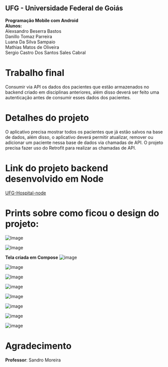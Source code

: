 ## UFG - Universidade Federal de Goiás<br/>
**Programação Mobile com Android**<br/>
**Alunos:**<br/>
Alexsandro Beserra Bastos<br/>
Danillo Tomaz Parreira<br/>
Luana Da Silva Sampaio<br/>
Mathias Matos de Oliveira<br/>
Sergio Castro Dos Santos Sales Cabral<br/>

# Trabalho final

Consumir via API os dados dos pacientes que estão armazenados no backend criado em disciplinas anteriores, além disso deverá ser feito uma autenticação antes de consumir esses dados dos pacientes.

# Detalhes do projeto 
O aplicativo precisa mostrar todos os pacientes que já estão salvos na base de dados, além disso, o aplicativo deverá permitir atualizar, remover ou adicionar um paciente nessa base de dados via chamadas de API. O projeto precisa fazer uso do Retrofit para realizar as chamadas de API.

# Link do projeto backend desenvolvido em Node
[UFG-Hospital-node](https://github.com/UFG-GrupoAzul/UFG-Hospital-node)

# Prints sobre como ficou o design do projeto:

![Image](https://github.com/user-attachments/assets/28a25044-0c92-4861-9226-d2556af7a7f1) 

![Image](https://github.com/user-attachments/assets/610c96a0-cf19-4dc7-a507-7430154e91ee)

**Tela criada em Compose**
![image](https://github.com/user-attachments/assets/b42a2359-ccc9-47aa-8c18-a0283d2f8aa0)

![Image](https://github.com/user-attachments/assets/1ef8793b-13c1-4c69-be58-9a8252e21f65)

![Image](https://github.com/user-attachments/assets/72147062-bdf8-412b-8a1c-9cf2f5ce65f0)

![image](https://github.com/user-attachments/assets/a1dedebd-66ee-48ed-af59-9665aa2e8cbb)

![Image](https://github.com/user-attachments/assets/9c7cf48e-def4-43c6-bc88-fd0c0955889b)

![image](https://github.com/user-attachments/assets/5ba74509-7026-49f3-8804-f9fb2bf456bc)

![image](https://github.com/user-attachments/assets/c2315662-5309-4913-908f-a1e564c9aa8a)

![image](https://github.com/user-attachments/assets/ff84603a-621f-4211-9a10-9ce3566ffd56)

# Agradecimento
**Professor**: Sandro Moreira
